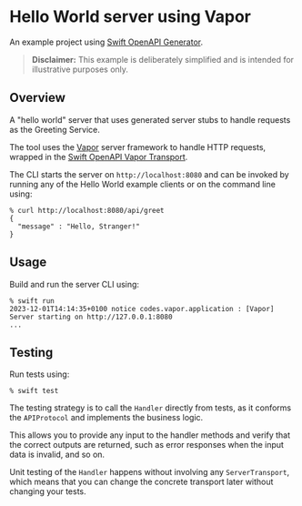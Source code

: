 # Hello World server using Vapor

An example project using [Swift OpenAPI Generator](https://github.com/apple/swift-openapi-generator).

> **Disclaimer:** This example is deliberately simplified and is intended for illustrative purposes only.

## Overview

A "hello world" server that uses generated server stubs to handle requests as the Greeting Service. 

The tool uses the [Vapor](https://github.com/vapor/vapor) server framework to handle HTTP requests, wrapped in the [Swift OpenAPI Vapor Transport](https://github.com/swift-server/swift-openapi-vapor).

The CLI starts the server on `http://localhost:8080` and can be invoked by running any of the Hello World example clients or on the command line using:

```console
% curl http://localhost:8080/api/greet
{
  "message" : "Hello, Stranger!"
}
```

## Usage

Build and run the server CLI using:

```console
% swift run
2023-12-01T14:14:35+0100 notice codes.vapor.application : [Vapor] Server starting on http://127.0.0.1:8080
...
```

## Testing

Run tests using:

```console
% swift test
```

The testing strategy is to call the `Handler` directly from tests, as it conforms the `APIProtocol` and implements the business logic.

This allows you to provide any input to the handler methods and verify that the correct outputs are returned, such as error responses when the input data is invalid, and so on.

Unit testing of the `Handler` happens without involving any `ServerTransport`, which means that you can change the concrete transport later without changing your tests.
